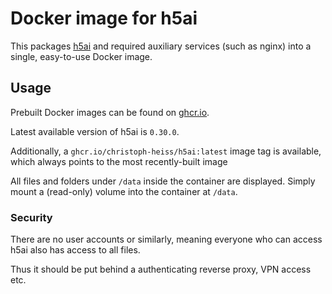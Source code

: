 # Docker image for h5ai

This packages [h5ai](https://larsjung.de/h5ai/) and required auxiliary services
(such as nginx) into a single, easy-to-use Docker image.

## Usage

Prebuilt Docker images can be found on [ghcr.io](https://github.com/christoph-heiss/docker-images/pkgs/container/h5ai).

Latest available version of h5ai is `0.30.0`.

Additionally, a `ghcr.io/christoph-heiss/h5ai:latest` image tag is available,
which always points to the most recently-built image

All files and folders under `/data` inside the container are displayed. Simply mount a
(read-only) volume into the container at `/data`.

### Security

There are no user accounts or similarly, meaning everyone who can access h5ai also
has access to all files.

Thus it should be put behind a authenticating reverse proxy, VPN access etc.
